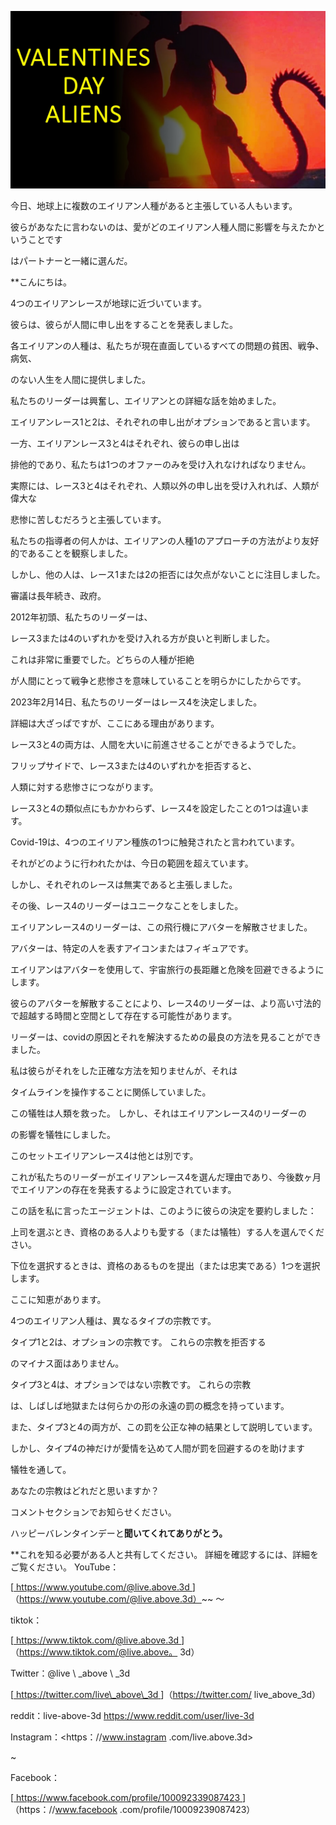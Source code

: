 ![cover photo](../cover.jpg "cover photo")

今日、地球上に複数のエイリアン人種があると主張している人もいます。

彼らがあなたに言わないのは、愛がどのエイリアン人種人間に影響を与えたかということです

はパートナーと一緒に選んだ。

**こんにちは。

4つのエイリアンレースが地球に近づいています。

彼らは、彼らが人間に申し出をすることを発表しました。

各エイリアンの人種は、私たちが現在直面しているすべての問題の貧困、戦争、病気、

のない人生を人間に提供しました。

私たちのリーダーは興奮し、エイリアンとの詳細な話を始めました。

エイリアンレース1と2は、それぞれの申し出がオプションであると言います。

一方、エイリアンレース3と4はそれぞれ、彼らの申し出は

排他的であり、私たちは1つのオファーのみを受け入れなければなりません。

実際には、レース3と4はそれぞれ、人類以外の申し出を受け入れれば、人類が偉大な

悲惨に苦しむだろうと主張しています。

私たちの指導者の何人かは、エイリアンの人種1のアプローチの方法がより友好的であることを観察しました。

しかし、他の人は、レース1または2の拒否には欠点がないことに注目しました。

審議は長年続き、政府。

2012年初頭、私たちのリーダーは、

レース3または4のいずれかを受け入れる方が良いと判断しました。

これは非常に重要でした。どちらの人種が拒絶

が人間にとって戦争と悲惨さを意味していることを明らかにしたからです。

2023年2月14日、私たちのリーダーはレース4を決定しました。

詳細は大ざっぱですが、ここにある理由があります。

レース3と4の両方は、人間を大いに前進させることができるようでした。

フリップサイドで、レース3または4のいずれかを拒否すると、

人類に対する悲惨さにつながります。

レース3と4の類似点にもかかわらず、レース4を設定したことの1つは違います。

Covid-19は、4つのエイリアン種族の1つに触発されたと言われています。

それがどのように行われたかは、今日の範囲を超えています。

しかし、それぞれのレースは無実であると主張しました。

その後、レース4のリーダーはユニークなことをしました。

エイリアンレース4のリーダーは、この飛行機にアバターを解散させました。

アバターは、特定の人を表すアイコンまたはフィギュアです。

エイリアンはアバターを使用して、宇宙旅行の長距離と危険を回避できるようにします。

彼らのアバターを解散することにより、レース4のリーダーは、より高い寸法的で超越する時間と空間として存在する可能性があります。

リーダーは、covidの原因とそれを解決するための最良の方法を見ることができました。

私は彼らがそれをした正確な方法を知りませんが、それは

タイムラインを操作することに関係していました。

この犠牲は人類を救った。 しかし、それはエイリアンレース4のリーダーの

の影響を犠牲にしました。

このセットエイリアンレース4は他とは別です。

これが私たちのリーダーがエイリアンレース4を選んだ理由であり、今後数ヶ月でエイリアンの存在を発表するように設定されています。

この話を私に言ったエージェントは、このように彼らの決定を要約しました：

上司を選ぶとき、資格のある人よりも愛する（または犠牲）する人を選んでください。

下位を選択するときは、資格のあるものを提出（または忠実である）1つを選択します。

ここに知恵があります。

4つのエイリアン人種は、異なるタイプの宗教です。

タイプ1と2は、オプションの宗教です。 これらの宗教を拒否する

のマイナス面はありません。

タイプ3と4は、オプションではない宗教です。 これらの宗教

は、しばしば地獄または何らかの形の永遠の罰の概念を持っています。

また、タイプ3と4の両方が、この罰を公正な神の結果として説明しています。

しかし、タイプ4の神だけが愛情を込めて人間が罰を回避するのを助けます

犠牲を通して。

あなたの宗教はどれだと思いますか？

コメントセクションでお知らせください。

ハッピーバレンタインデーと**聞いてくれてありがとう。**

**これを知る必要がある人と共有してください。 詳細を確認するには、詳細をご覧ください。 YouTube：

[<u> https://www.youtube.com/@live.above.3d </u>]（https://www.youtube.com/@live.above.3d）~~ 〜

tiktok：

[<u> https://www.tiktok.com/@live.above.3d </u>]（https://www.tiktok.com/@live.above。 3d）

Twitter：@live \ _above \ _3d

[<u> https://twitter.com/live\_above\_3d </u>]（https://twitter.com/ live_above_3d）

reddit：live-above-3d <https://www.reddit.com/user/live-3d>

Instagram：<https：//www.instagram .com/live.above.3d>

~

Facebook：

[<u> https://www.facebook.com/profile/100092339087423 </u>]（https：//www.facebook .com/profile/10009239087423）